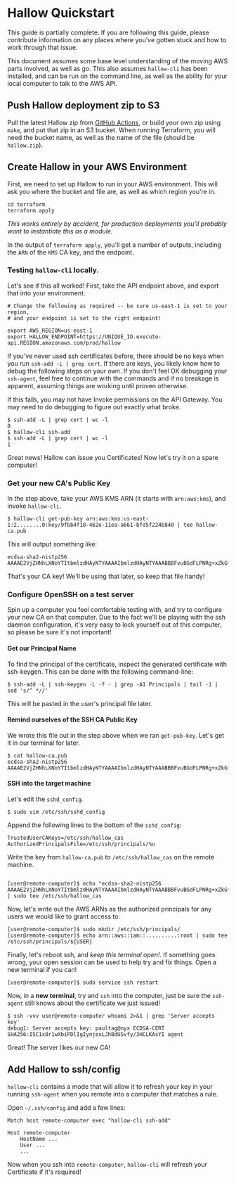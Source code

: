 # Hallow Quickstart

This guide is partially complete. If you are following this guide, please
contribute information on any places where you've gotten stuck and how
to work through that issue.

This document assumes some base level understanding of the moving AWS parts
involved, as well as go. This also assumes `hallow-cli` has been installed,
and can be run on the command line, as well as the ability for your local
computer to talk to the AWS API.

## Push Hallow deployment zip to S3

Pull the latest Hallow zip from [GitHub Actions](https://github.com/hallowauth/hallow/actions?query=branch%3Amaster+event%3Apush), or build your own zip using
`make`, and put that zip in an S3 bucket. When running Terraform, you will
need the bucket name, as well as the name of the file (should be `hallow.zip`).

## Create Hallow in your AWS Environment

First, we need to set up Hallow to run in your AWS environment. This will ask
you where the bucket and file are, as well as which region you're in.

```
cd terraform
terraform apply
```

*This works entirely by accident, for production deployments you'll probably
want to instantiate this as a module.*

In the output of `terraform apply`, you'll get a number of outputs, including
the `ARN` of the `KMS` CA key, and the endpoint.

### Testing `hallow-cli` locally.

Let's see if this all worked! First, take the API endpoint above, and export
that into your environment.

```
# Change the following as required -- be sure us-east-1 is set to your region,
# and your endpoint is set to the right endpoint!

export AWS_REGION=us-east-1
export HALLOW_ENDPOINT=https://UNIQUE_ID.execute-api.REGION.amazonaws.com/prod/hallow
```

If you've never used ssh certificates before, there should be no keys
when you run `ssh-add -L | grep cert`. If there are keys, you likely know
how to debug the following steps on your own. If you don't feel OK debugging
your `ssh-agent`, feel free to continue with the commands and if no breakage
is apparent, assuming things are working until proven otherwise.

If this fails, you may not have Invoke permissions on the API Gateway. You
may need to do debugging to figure out exactly what broke.

```
$ ssh-add -L | grep cert | wc -l
0
$ hallow-cli ssh-add
$ ssh-add -L | grep cert | wc -l
1
```

Great news! Hallow can issue you Certificates! Now let's try it on
a spare computer!

### Get your new CA's Public Key

In the step above, take your AWS KMS ARN (it starts with `arn:aws:kms`), and
invoke `hallow-cli`.

```
$ hallow-cli get-pub-key arn:aws:kms:us-east-1:2........0:key/9fbb4f18-462e-11ea-a661-bfd5f224b840 | tee hallow-ca.pub
```

This will output something like:

```
ecdsa-sha2-nistp256 AAAAE2VjZHNhLXNoYTItbmlzdHAyNTYAAAAIbmlzdHAyNTYAAABBBFvuBGdFLPNRg+xZkGfQ5u9V3FD6etx0cz0fx6HkjzAvZ0W/FF4HYZPsCkLpsJhjaRfF1Nm9mNXiyaHsrkfaKgQ=
```

That's your CA key! We'll be using that later, so keep that file handy!

### Configure OpenSSH on a test server

Spin up a computer you feel comfortable testing with, and try to configure
your new CA on that computer. Due to the fact we'll be playing with the
ssh daemon configuration, it's very easy to lock yourself out of this
computer, so please be sure it's not important!

#### Get our Principal Name

To find the principal of the certificate, inspect the generated certificate with ssh-keygen. This can be done with the following command-line:

```
$ ssh-add -L | ssh-keygen -L -f - | grep -A1 Principals | tail -1 | sed 's/^ *//'
```

This will be pasted in the user's principal file later.

#### Remind ourselves of the SSH CA Public Key

We wrote this file out in the step above when we ran `get-pub-key`. Let's get
it in our terminal for later.

```
$ cat hallow-ca.pub
ecdsa-sha2-nistp256 AAAAE2VjZHNhLXNoYTItbmlzdHAyNTYAAAAIbmlzdHAyNTYAAABBBFvuBGdFLPNRg+xZkGfQ5u9V3FD6etx0cz0fx6HkjzAvZ0W/FF4HYZPsCkLpsJhjaRfF1Nm9mNXiyaHsrkfaKgQ=
```

#### SSH into the target machine

Let's edit the `sshd_config`.

```
$ sudo vim /etc/ssh/sshd_config
```

Append the following lines to the bottom of the `sshd_config`:

```
TrustedUserCAKeys=/etc/ssh/hallow_cas
AuthorizedPrincipalsFile=/etc/ssh/principals/%u
```

Write the key from `hallow-ca.pub` to `/etc/ssh/hallow_cas` on the remote
machine.

```

[user@remote-computer]$ echo "ecdsa-sha2-nistp256 AAAAE2VjZHNhLXNoYTItbmlzdHAyNTYAAAAIbmlzdHAyNTYAAABBBFvuBGdFLPNRg+xZkGfQ5u9V3FD6etx0cz0fx6HkjzAvZ0W/FF4HYZPsCkLpsJhjaRfF1Nm9mNXiyaHsrkfaKgQ=" | sudo tee /etc/ssh/hallow_cas
```

Now, let's write out the AWS ARNs as the authorized principals for any
users we would like to grant access to:

```
[user@remote-computer]$ sudo mkdir /etc/ssh/principals/
[user@remote-computer]$ echo arn::aws::iam::..........:root | sudo tee /etc/ssh/principals/${USER}
```

Finally, let's reboot ssh, and *keep this terminal open!*. If something goes
wrong, your open session can be used to help try and fix things. Open a new
terminal if you can!

```
[user@remote-computer]$ sudo service ssh restart
```

Now, in a **new terminal**, try and `ssh` into the computer, just be sure
the `ssh-agent` still knows about the certificate we just issued!

```
$ ssh -vvv user@remote-computer whoami 2>&1 | grep 'Server accepts key'
debug1: Server accepts key: paultag@nyx ECDSA-CERT SHA256:ISC1x8r1wXbiPDlIgIynjexLJhBdUSvfy/3HCLKAsYI agent
```

Great! The server likes our new CA!

## Add Hallow to ssh/config

`hallow-cli` contains a mode that will allow it to refresh your key
in your running `ssh-agent` when you remote into a computer that matches
a rule.

Open `~/.ssh/config` and add a few lines:

```
Match host remote-computer exec "hallow-cli ssh-add"

Host remote-computer
    HostName ...
    User ...
    ...
```

Now when you ssh into `remote-computer`, `hallow-cli` will refresh your
Certificate if it's required!
